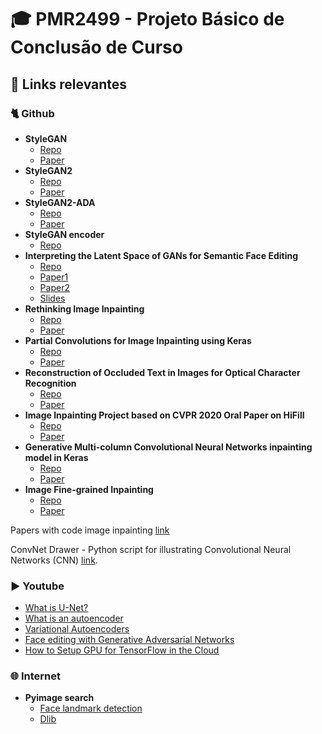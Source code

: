 # 🎓 PMR2499 - Projeto Básico de Conclusão de Curso

## 🔗 Links relevantes

### 🐈 Github

- **StyleGAN**
  - [Repo](https://github.com/NVlabs/stylegan)
  - [Paper](https://arxiv.org/pdf/1812.04948.pdf)
- **StyleGAN2**
  - [Repo](https://github.com/NVlabs/stylegan2)
  - [Paper](https://arxiv.org/pdf/1912.04958.pdf)
- **StyleGAN2-ADA**
  - [Repo](https://github.com/NVlabs/stylegan2-ada)
  - [Paper](https://arxiv.org/pdf/2006.06676.pdf)
- **StyleGAN encoder**
  - [Repo](https://github.com/pbaylies/stylegan-encoder)
- **Interpreting the Latent Space of GANs for Semantic Face Editing**
  - [Repo](https://github.com/genforce/interfacegan)
  - [Paper1](https://arxiv.org/pdf/1907.10786.pdf)
  - [Paper2](https://arxiv.org/pdf/2005.09635.pdf)
  - [Slides](https://genforce.github.io/interfacegan/)
- **Rethinking Image Inpainting**
  - [Repo](https://github.com/KumapowerLIU/Rethinking-Inpainting-MEDFE)
  - [Paper](https://www.ecva.net/papers/eccv_2020/papers_ECCV/papers/123470715.pdf)
- **Partial Convolutions for Image Inpainting using Keras**
  - [Repo](https://github.com/MathiasGruber/PConv-Keras)
  - [Paper](https://arxiv.org/abs/1804.07723)
- **Reconstruction of Occluded Text in Images for Optical Character Recognition**
  - [Repo](https://github.com/DiaaEsmail/Reconstruction-of-occluded-text-in-images-for-OCR-using-PConv)
  - [Paper](https://github.com/DiaaEsmail/Reconstruction-of-occluded-text-in-images-for-OCR-using-PConv/blob/master/Dia2019_MA.pdf)
- **Image Inpainting Project based on CVPR 2020 Oral Paper on HiFill**
  - [Repo](https://github.com/Atlas200dk/sample-imageinpainting-HiFill)
  - [Paper](https://arxiv.org/abs/2005.09704)
- **Generative Multi-column Convolutional Neural Networks inpainting model in Keras**
  - [Repo](https://github.com/tlatkowski/inpainting-gmcnn-keras)
  - [Paper](https://arxiv.org/pdf/1810.08771.pdf)
- **Image Fine-grained Inpainting**
  - [Repo](https://github.com/Zheng222/DMFN)
  - [Paper](https://arxiv.org/pdf/2002.02609.pdf)

Papers with code image inpainting [link](https://paperswithcode.com/task/image-inpainting)

ConvNet Drawer - Python script for illustrating Convolutional Neural Networks (CNN) [link](https://github.com/yu4u/convnet-drawer).

### ▶️ Youtube

- [What is U-Net?](https://www.youtube.com/watch?v=azM57JuQpQI)
- [What is an autoencoder](https://www.youtube.com/watch?v=Rdpbnd0pCiI)
- [Variational Autoencoders](https://www.youtube.com/watch?v=9zKuYvjFFS8)
- [Face editing with Generative Adversarial Networks](https://www.youtube.com/watch?v=dCKbRCUyop8)
- [How to Setup GPU for TensorFlow in the Cloud](https://www.youtube.com/watch?v=pwdAymJT5TA)

### 🌐 Internet

- **Pyimage search**
  - [Face landmark detection](https://www.pyimagesearch.com/2017/04/10/detect-eyes-nose-lips-jaw-dlib-opencv-python/)
  - [Dlib](https://www.pyimagesearch.com/2017/04/03/facial-landmarks-dlib-opencv-python/)
